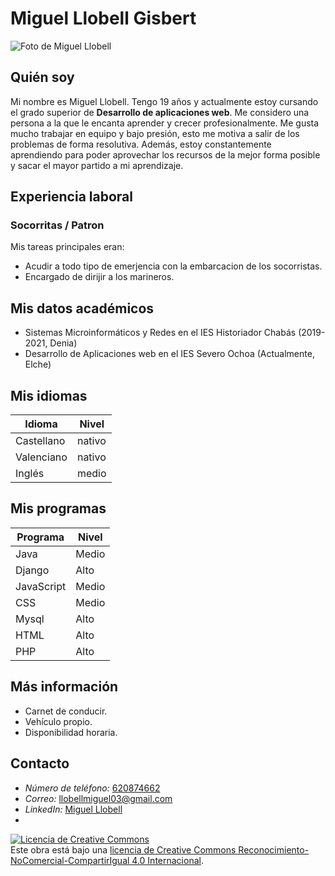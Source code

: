 
# Miguel Llobell Gisbert

<img id="MiguelFoto" srcset="images/imagen3.jpg 1600w, images/imagen2.jpg 1000w, images/imagen1.jpg 800w"  alt="Foto de Miguel Llobell">

## Quién soy

Mi nombre es Miguel Llobell. Tengo 19 años y actualmente estoy cursando el grado superior de **Desarrollo de aplicaciones web**. Me considero una persona a la que le encanta aprender y crecer profesionalmente. Me gusta mucho trabajar en equipo y bajo presión, esto me motiva a salir de los problemas de forma resolutiva. Además, estoy constantemente aprendiendo para poder aprovechar los recursos de la mejor forma posible y sacar el mayor partido a mi aprendizaje.


## Experiencia laboral

### Socorritas / Patron

Mis tareas principales eran:

* Acudir a todo tipo de emerjencia con la embarcacion de los socorristas.
* Encargado de dirijir a los marineros.

## Mis datos académicos

* Sistemas Microinformáticos y Redes en el IES Historiador Chabás (2019-2021, Denia)
* Desarrollo de Aplicaciones web en el IES Severo Ochoa (Actualmente, Elche)

## Mis idiomas

| Idioma | Nivel |
| --- | --- |
|Castellano| nativo |
|Valenciano| nativo |
|Inglés| medio |

## Mis programas

|Programa|Nivel|
| --- | --- |
|Java|Medio|
|Django|Alto|
|JavaScript|Medio|
|CSS|Medio|
|Mysql|Alto|
|HTML|Alto|
|PHP|Alto|

## Más información

* Carnet de conducir.
* Vehículo propio.
* Disponibilidad horaria.

## Contacto


* *Número de teléfono:* [620874662](tel:llobellmiguel@gmail.com)
* *Correo:* [llobellmiguel03@gmail.com](mailto:llobellmiguel03@gmail.com)
* *LinkedIn:* [Miguel Llobell](https://www.linkedin.com/in/m-llobell/)
* 

<a rel="license" href="http://creativecommons.org/licenses/by-nc-sa/4.0/"><img alt="Licencia de Creative Commons" style="border-width:0" src="https://i.creativecommons.org/l/by-nc-sa/4.0/88x31.png" /></a><br />Este obra está bajo una <a rel="license" href="http://creativecommons.org/licenses/by-nc-sa/4.0/">licencia de Creative Commons Reconocimiento-NoComercial-CompartirIgual 4.0 Internacional</a>.
